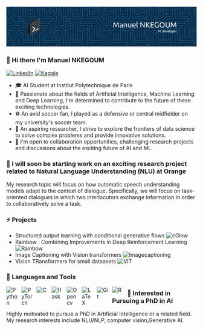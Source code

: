 <!--
**Manuelnkegoum-8/Manuelnkegoum-8** is a ✨ _special_ ✨ repository because its `README.md` (this file) appears on your GitHub profile.

Here are some ideas to get you started:

- 🔭 I’m currently working on ...
- 🌱 I’m currently learning ...
- 👯 I’m looking to collaborate on ...
- 🤔 I’m looking for help with ...
- 💬 Ask me about ...
- 📫 How to reach me: ...
- 😄 Pronouns: ...
- ⚡ Fun fact: ...
-->
![Manuel's GitHub Banner](./images/github-header-image.png)
###  👋 Hi there  I'm Manuel NKEGOUM 
[![LinkedIn](https://img.shields.io/badge/linkedin-%230077B5.svg?style=for-the-badge&logo=linkedin&logoColor=white)](https://www.linkedin.com/in/manuel-nkegoum)
[![Kaggle](https://img.shields.io/badge/Kaggle-035a7d?style=for-the-badge&logo=kaggle&logoColor=white)]([https://www.linkedin.com/in/manuel-nkegoum](https://www.kaggle.com/manuelnkegoum))

-  🎓 AI Student at Institut Polytechnique de Paris
- 🧠 Passionate about the fields of Artificial Intelligence, Machine Learning and Deep Learning, I'm determined to contribute to the future of these exciting technologies.
- ⚽ An avid soccer fan, I played as a defensive or central midfielder on my university's soccer team.
- 🔬 An aspiring researcher, I strive to explore the frontiers of data science to solve complex problems and provide innovative solutions.
- 🤝 I'm open to collaboration opportunities, challenging research projects and discussions about the exciting future of AI and ML.

### 🔭 I will soon be starting work on an exciting research project related to Natural Language Understanding (NLU) at Orange
My research topic will focus on how automatic speech understanding models adapt to the context of dialogue. Specifically, we will focus on task-oriented dialogues in which two interlocutors exchange information in order to collaboratively solve a task.

### ⚡ Projects
- Structured output learning with conditional generative flows ![cGlow](https://github.com/Manuelnkegoum-8/cGLOW)
- Rainbow : Combining Improvements in Deep Reinforcement Learning ![Rainbow](https://github.com/Manuelnkegoum-8/Rainbow_is_all_we_need)
- Image Captioning with Vision transformers ![Imagecaptioning](https://github.com/Manuelnkegoum-8/imagecaptioning)
- Vision TRansformers for small dataasets ![VIT](https://github.com/Manuelnkegoum-8/Vision-transformer)

###  🧰 Languages and Tools

<img align="left" alt="Python" width="30px" style="padding-right:10px;" src="https://cdn.jsdelivr.net/gh/devicons/devicon/icons/python/python-plain.svg" />
<img align="left" alt="PyTorch" width="30px" style="padding-right:10px;" src="https://cdn.jsdelivr.net/gh/devicons/devicon/icons/pytorch/pytorch-original.svg" />
<img align="left" alt="C" width="30px" style="padding-right:10px;" src="https://cdn.jsdelivr.net/gh/devicons/devicon/icons/c/c-original.svg" />
<img align="left" alt="flask" width="30px" style="padding-right:10px;" src="https://cdn.jsdelivr.net/gh/devicons/devicon@latest/icons/flask/flask-original-wordmark.svg" />
<img align="left" alt="Opencv" width="30px" style="padding-right:10px;" src="https://cdn.jsdelivr.net/gh/devicons/devicon/icons/opencv/opencv-original.svg" />
<img align="left" alt="LaTeX" width="30px" style="padding-right:10px;" src="https://cdn.jsdelivr.net/gh/devicons/devicon/icons/latex/latex-original.svg" />
<img align="left" alt="Git" width="30px" style="padding-right:10px;" src="https://cdn.jsdelivr.net/gh/devicons/devicon/icons/git/git-original.svg" />
<img align="left" alt="R" width="30px" style="padding-right:10px;" src="https://cdn.jsdelivr.net/gh/devicons/devicon/icons/r/r-original.svg" />


###  👯 Interested in Pursuing a PhD in AI

 Highly motivated to pursue a PhD in Artificial Intelligence or a related field. My research interests include NLU/NLP, computer vision,Generative AI.
